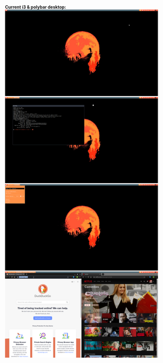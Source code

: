 <b>Current i3 & polybar desktop:</b>
<img src="images/currentdesktop1.png">
<img src="images/currentdesktop3.png">
<img src="images/currentdesktop4.png">
<img src="images/currentdesktop2.png">
